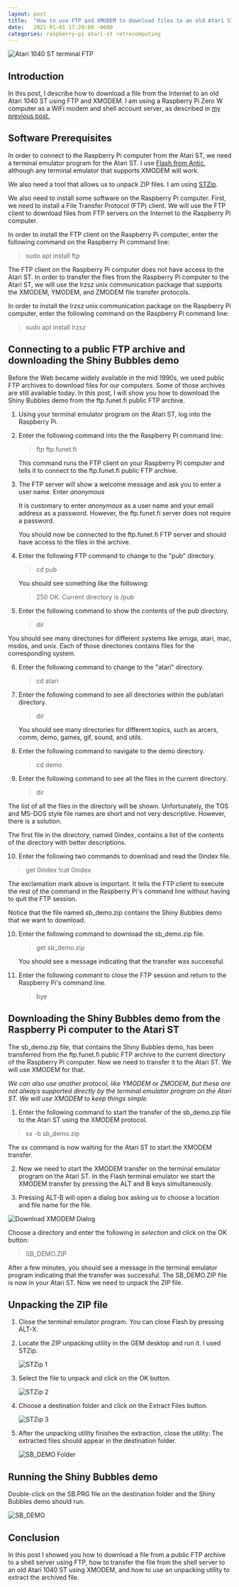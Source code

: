 ```yaml
---
layout: post
title:  "How to use FTP and XMODEM to download files to an old Atari ST"
date:   2021-01-01 17:20:00 -0600
categories: raspberry-pi atari-st retrocomputing 
---
```


![Atari 1040 ST terminal FTP](/assets/img/ftp_1.jpg)

## Introduction

In this post, I describe how to download a file from the Internet to an old Atari 1040 ST using FTP and XMODEM. I am using a Raspberry Pi Zero W computer as a WiFi modem and shell account server, as described in [my previous post.](https://www.rodriguezrullan.com/raspberry-pi/atari-st/retrocomputing/2020/08/12/wifi-modem.html) 

## Software Prerequisites

In order to connect to the Raspberry Pi computer from the Atari ST, we need a terminal emulator program for the Atari ST.  I use [Flash from Antic](https://sites.google.com/site/stessential/communications), although any terminal emulator that supports XMODEM will work.

We also need a tool that allows us to unpack ZIP files. I am using [STZip](https://sites.google.com/site/stessential/archiver-tools).

We also need to install some software on the Raspberry Pi computer. First, we need to install a File Transfer Protocol (FTP) client. We will use the FTP client to download files from FTP servers on the Internet to the Raspberry Pi computer.

In order to install the FTP client on the Raspberry Pi computer, enter the following command on the Raspberry Pi command line:

> sudo apt install ftp

The FTP client on the Raspberry Pi computer does not have access to the Atari ST. In order to transfer the files from the Raspberry Pi computer to the Atari ST, we will use the lrzsz unix communication package that supports the XMODEM, YMODEM, and ZMODEM file transfer protocols. 

In order to install the lrzsz unix communication package on the Raspberry Pi computer, enter the following command on the Raspberry Pi command line:

> sudo apt install lrzsz

## Connecting to a public FTP archive and downloading the Shiny Bubbles demo

Before the Web became widely available in the mid 1990s, we used public FTP archives to download files for our computers. Some of those archives are still available today. In this post, I will show you how to download the Shiny Bubbles demo from the ftp.funet.fi public FTP archive.

1. Using your terminal emulator program on the Atari ST, log into the Raspberry Pi. 

2. Enter the following command into the the Raspberry Pi command line:

   > ftp ftp.funet.fi

   This command runs the FTP client on your Raspberry Pi computer and tells it to connect to the ftp.funet.fi public FTP archive. 

3. The FTP server will show a welcome message and ask you to enter a user name. Enter *anonymous* 

   It is customary to enter *anonymous* as a user name and your email address as a password. However, the ftp.funet.fi server does not require a password.

   You should now be connected to the ftp.funet.fi FTP server and should have access to the files in the archive. 

4. Enter the following FTP command to change to the "pub" directory.

   > cd pub

   You should see something like the following:

   > 250 OK. Current directory is /pub

5. Enter the following command to show the contents of the pub directory.

   > dir

  You should see many directories for different systems like amiga, atari, mac, msdos, and unix. Each of those directories contains files for the corresponding system.

6. Enter the following command to change to the "atari" directory.

   > cd atari

7. Enter the following command to see all directories within the pub/atari directory.

   > dir

   You should see many directories for different topics, such as arcers, comm, demo, games, gif, sound, and utils.

8. Enter the following command to navigate to the demo directory.

   > cd demo

9. Enter the following command to see all the files in the current directory. 

   > dir

  The list of all the files in the directory will be shown. Unfortunately, the TOS and MS-DOS style file names are short and not very descriptive. However, there is a solution.

  The first file in the directory, named 0index, contains a list of the contents of the directory with better descriptions. 

10. Enter the following two commands to download and read the 0index file.

   > get 0index
   > !cat 0index

   The exclamation mark above is important. It tells the FTP client to execute the rest of the command in the Raspberry Pi's command line without having to quit the FTP session.
   
   Notice that the file named sb_demo.zip contains the Shiny Bubbles demo that we want to download.

10. Enter the following command to download the sb_demo.zip file.

    > get sb_demo.zip

    You should see a message indicating that the transfer was successful.

11. Enter the following commant to close the FTP session and return to the Raspberry Pi's command line.

    > bye

## Downloading the Shiny Bubbles demo from the Raspberry Pi computer to the Atari ST

The sb_demo.zip file, that contains the Shiny Bubbles demo, has been transferred from the ftp.funet.fi public FTP archive to the current directory of the Raspberry Pi computer. Now we need to transfer it to the Atari ST. We will use XMODEM for that. 

 *We can also use another protocol, like YMODEM or ZMODEM, but these are not always supported directly by the terminal emulator program on the Atari ST. We will use XMODEM to keep things simple.*

1. Enter the following command to start the transfer of the sb_demo.zip file to the Atari ST using the XMODEM protocol.

 > sx -b sb_demo.zip

 The sx command is now waiting for the Atari ST to start the XMODEM transfer.

2. Now we need to start the XMODEM transfer on the terminal emulator program on the Atari ST. In the Flash terminal emulator we start the XMODEM transfer by pressing the ALT and B keys simultaneously. 

3. Pressing ALT-B will open a dialog box asking us to choose a location and file name for the file. 

  ![Download XMODEM Dialog](/assets/img/download_xmodem.jpg)

  Choose a directory and enter the following in *selection* and click on the OK button:

  > SB_DEMO.ZIP

  After a few minutes, you should see a message in the terminal emulator program indicating that the transfer was successful. The SB_DEMO.ZIP file is now in your Atari ST. Now we need to unpack the ZIP file. 

## Unpacking the ZIP file

1. Close the terminal emulator program. You can close Flash by pressing ALT-X.

2. Locate the ZIP unpacking utility in the GEM desktop and run it. I used STZip.

   ![STZip 1](/assets/img/stzip_1.jpg) 

3. Select the file to unpack and click on the OK button.

   ![STZip 2](/assets/img/stzip_2.jpg) 

4. Choose a destination folder and click on the Extract Files button.

   ![STZip 3](/assets/img/stzip_3.jpg) 

5. After the unpacking utility finishes the extraction, close the utility. The extracted files should appear in the destination folder.

   ![SB_DEMO Folder](/assets/img/sb_demo_folder.jpg) 

## Running the Shiny Bubbles demo

Double-click on the SB.PRG file on the destination folder and the Shiny Bubbles demo should run.

![SB_DEMO](/assets/img/sb_demo.jpg) 

## Conclusion

In this post I showed you how to download a file from a public FTP archive to a shell server using FTP, how to transfer the file from the shell server to an old Atari 1040 ST using XMODEM, and how to use an unpacking utility to extract the archived file. 
